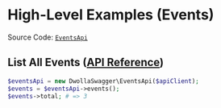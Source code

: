# High-Level Examples (Events)

Source Code: [`EventsApi`](https://github.com/Dwolla/dwolla-swagger-php/blob/main/lib/EventsApi.php)

## List All Events ([API Reference](https://developers.dwolla.com/api-reference/events/list))

```php
$eventsApi = new DwollaSwagger\EventsApi($apiClient);
$events = $eventsApi->events();
$events->total; # => 3
```
